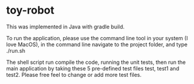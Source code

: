 # toy-robot

This was implemented in Java with gradle build.

To run the application, please use the command line tool in your system (I love MacOS), in the command line navigate to the project folder, and type ./run.sh

The shell script run compile the code, running the unit tests, then run the main application by taking these 5 pre-defined test files test, test1 and test2. Please free feel to change or add more test files.

